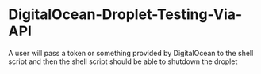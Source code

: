 # DigitalOcean-Droplet-Testing-Via-API
A user will pass a token or something provided by DigitalOcean to the shell script and then the shell script should be able to shutdown the droplet
